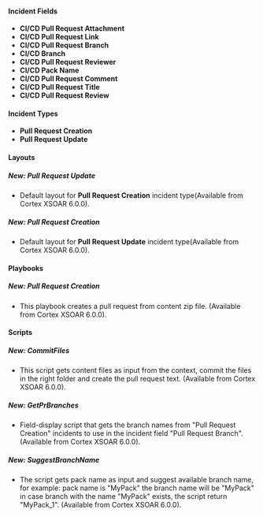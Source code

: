 
#### Incident Fields
- **CI/CD Pull Request Attachment**
- **CI/CD Pull Request Link**
- **CI/CD Pull Request Branch**
- **CI/CD Branch**
- **CI/CD Pull Request Reviewer**
- **CI/CD Pack Name**
- **CI/CD Pull Request Comment**
- **CI/CD Pull Request Title**
- **CI/CD Pull Request Review**

#### Incident Types
- **Pull Request Creation**
- **Pull Request Update**

#### Layouts
##### New: Pull Request Update
- Default layout for **Pull Request Creation** incident type(Available from Cortex XSOAR 6.0.0).
##### New: Pull Request Creation
- Default layout for **Pull Request Update** incident type(Available from Cortex XSOAR 6.0.0).

#### Playbooks
##### New: Pull Request Creation
- This playbook creates a pull request from content zip file. (Available from Cortex XSOAR 6.0.0).

#### Scripts
##### New: CommitFiles
- This script gets content files as input from the context, commit the files in the right folder and create the pull request text. (Available from Cortex XSOAR 6.0.0).
##### New: GetPrBranches
- Field-display script that gets the branch names from "Pull Request Creation" incidents to use in the incident field "Pull Request Branch". (Available from Cortex XSOAR 6.0.0).
##### New: SuggestBranchName
- The script gets pack name as input and suggest available branch name, for example:
pack name is "MyPack" the branch name will be "MyPack"
in case branch with the name "MyPack" exists, the script return "MyPack_1".
 (Available from Cortex XSOAR 6.0.0).

